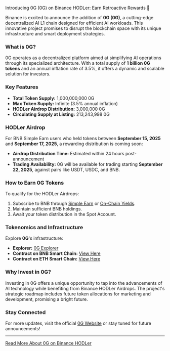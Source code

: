 Introducing 0G (0G) on Binance HODLer: Earn Retroactive Rewards 🚀

Binance is excited to announce the addition of **0G (0G)**, a cutting-edge decentralized AI L1 chain designed for efficient AI workloads. This innovative project promises to disrupt the blockchain space with its unique infrastructure and smart deployment strategies.

### What is 0G?
0G operates as a decentralized platform aimed at simplifying AI operations through its specialized architecture. With a total supply of **1 billion 0G tokens** and an annual inflation rate of 3.5%, it offers a dynamic and scalable solution for investors.

### Key Features
- **Total Token Supply:** 1,000,000,000 0G  
- **Max Token Supply:** Infinite (3.5% annual inflation)  
- **HODLer Airdrop Distribution:** 3,000,000 0G  
- **Circulating Supply at Listing:** 213,243,998 0G

### HODLer Airdrop
For BNB Simple Earn users who held tokens between **September 15, 2025** and **September 17, 2025**, a rewarding distribution is coming soon:
- **Airdrop Distribution Time:** Estimated within 24 hours post-announcement  
- **Trading Availability:** 0G will be available for trading starting **September 22, 2025**, against pairs like USDT, USDC, and BNB.

### How to Earn 0G Tokens
To qualify for the HODLer Airdrops:
1. Subscribe to BNB through [Simple Earn](https://app.binance.com/earn/simple-earn) or [On-Chain Yields](https://app.binance.com/earn/onchain-yields).
2. Maintain sufficient BNB holdings.
3. Await your token distribution in the Spot Account.

### Tokenomics and Infrastructure
Explore **0G**'s infrastructure:
- **Explorer:** [0G Explorer](http://chainscan.0g.ai/)
- **Contract on BNB Smart Chain:** [View Here](https://bscscan.com/address/0x4B948d64dE1F71fCd12fB586f4c776421a35b3eE)
- **Contract on ETH Smart Chain:** [View Here](https://etherscan.io/address/0x4B948d64dE1F71fCd12fB586f4c776421a35b3eE)

### Why Invest in 0G?
Investing in 0G offers a unique opportunity to tap into the advancements of AI technology while benefiting from Binance HODLer Airdrops. The project's strategic roadmap includes future token allocations for marketing and development, promising a bright future.

### Stay Connected
For more updates, visit the official [0G Website](https://www.0gfoundation.ai/) or stay tuned for future announcements!

---

[Read More About 0G on Binance HODLer](https://chain-base.xyz/introducing-0g-0g-on-binance-hodler-earn-retroactive-rewards)